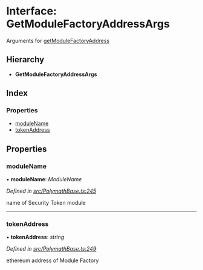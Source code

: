 # Interface: GetModuleFactoryAddressArgs

Arguments for [getModuleFactoryAddress](../classes/_polymathbase_.polymathbase.md#getmodulefactoryaddress)

## Hierarchy

* **GetModuleFactoryAddressArgs**

## Index

### Properties

* [moduleName](_polymathbase_.getmodulefactoryaddressargs.md#modulename)
* [tokenAddress](_polymathbase_.getmodulefactoryaddressargs.md#tokenaddress)

## Properties

###  moduleName

• **moduleName**: *ModuleName*

*Defined in [src/PolymathBase.ts:245](https://github.com/PolymathNetwork/polymath-sdk/blob/fb8c7c9/src/PolymathBase.ts#L245)*

name of Security Token module

___

###  tokenAddress

• **tokenAddress**: *string*

*Defined in [src/PolymathBase.ts:249](https://github.com/PolymathNetwork/polymath-sdk/blob/fb8c7c9/src/PolymathBase.ts#L249)*

ethereum address of Module Factory
